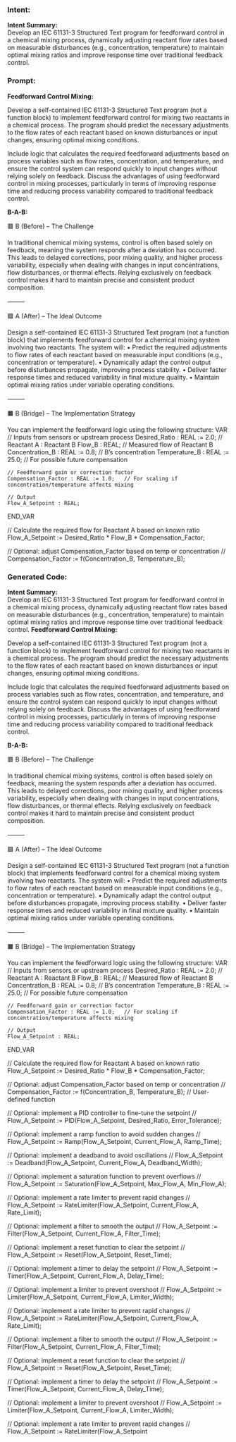 ### Intent:
**Intent Summary:**  
Develop an IEC 61131-3 Structured Text program for feedforward control in a chemical mixing process, dynamically adjusting reactant flow rates based on measurable disturbances (e.g., concentration, temperature) to maintain optimal mixing ratios and improve response time over traditional feedback control.

### Prompt:
**Feedforward Control Mixing:**

Develop a self-contained IEC 61131-3 Structured Text program (not a function block) to implement feedforward control for mixing two reactants in a chemical process. The program should predict the necessary adjustments to the flow rates of each reactant based on known disturbances or input changes, ensuring optimal mixing conditions.

Include logic that calculates the required feedforward adjustments based on process variables such as flow rates, concentration, and temperature, and ensure the control system can respond quickly to input changes without relying solely on feedback. Discuss the advantages of using feedforward control in mixing processes, particularly in terms of improving response time and reducing process variability compared to traditional feedback control.

**B-A-B:**

🟥 B (Before) – The Challenge

In traditional chemical mixing systems, control is often based solely on feedback, meaning the system responds after a deviation has occurred. This leads to delayed corrections, poor mixing quality, and higher process variability, especially when dealing with changes in input concentrations, flow disturbances, or thermal effects. Relying exclusively on feedback control makes it hard to maintain precise and consistent product composition.

⸻

🟩 A (After) – The Ideal Outcome

Design a self-contained IEC 61131-3 Structured Text program (not a function block) that implements feedforward control for a chemical mixing system involving two reactants. The system will:
	•	Predict the required adjustments to flow rates of each reactant based on measurable input conditions (e.g., concentration or temperature).
	•	Dynamically adapt the control output before disturbances propagate, improving process stability.
	•	Deliver faster response times and reduced variability in final mixture quality.
	•	Maintain optimal mixing ratios under variable operating conditions.

⸻

🟧 B (Bridge) – The Implementation Strategy

You can implement the feedforward logic using the following structure:
VAR
    // Inputs from sensors or upstream process
    Desired_Ratio : REAL := 2.0;         // Reactant A : Reactant B
    Flow_B : REAL;                       // Measured flow of Reactant B
    Concentration_B : REAL := 0.8;       // B’s concentration
    Temperature_B : REAL := 25.0;        // For possible future compensation

    // Feedforward gain or correction factor
    Compensation_Factor : REAL := 1.0;   // For scaling if concentration/temperature affects mixing

    // Output
    Flow_A_Setpoint : REAL;
END_VAR

// Calculate the required flow for Reactant A based on known ratio
Flow_A_Setpoint := Desired_Ratio * Flow_B * Compensation_Factor;

// Optional: adjust Compensation_Factor based on temp or concentration
// Compensation_Factor := f(Concentration_B, Temperature_B);

### Generated Code:
**Intent Summary:**  
Develop an IEC 61131-3 Structured Text program for feedforward control in a chemical mixing process, dynamically adjusting reactant flow rates based on measurable disturbances (e.g., concentration, temperature) to maintain optimal mixing ratios and improve response time over traditional feedback control.
**Feedforward Control Mixing:**

Develop a self-contained IEC 61131-3 Structured Text program (not a function block) to implement feedforward control for mixing two reactants in a chemical process. The program should predict the necessary adjustments to the flow rates of each reactant based on known disturbances or input changes, ensuring optimal mixing conditions.

Include logic that calculates the required feedforward adjustments based on process variables such as flow rates, concentration, and temperature, and ensure the control system can respond quickly to input changes without relying solely on feedback. Discuss the advantages of using feedforward control in mixing processes, particularly in terms of improving response time and reducing process variability compared to traditional feedback control.

**B-A-B:**

🟥 B (Before) – The Challenge

In traditional chemical mixing systems, control is often based solely on feedback, meaning the system responds after a deviation has occurred. This leads to delayed corrections, poor mixing quality, and higher process variability, especially when dealing with changes in input concentrations, flow disturbances, or thermal effects. Relying exclusively on feedback control makes it hard to maintain precise and consistent product composition.

⸻

🟩 A (After) – The Ideal Outcome

Design a self-contained IEC 61131-3 Structured Text program (not a function block) that implements feedforward control for a chemical mixing system involving two reactants. The system will:
	•	Predict the required adjustments to flow rates of each reactant based on measurable input conditions (e.g., concentration or temperature).
	•	Dynamically adapt the control output before disturbances propagate, improving process stability.
	•	Deliver faster response times and reduced variability in final mixture quality.
	•	Maintain optimal mixing ratios under variable operating conditions.

⸻

🟧 B (Bridge) – The Implementation Strategy

You can implement the feedforward logic using the following structure:
VAR
    // Inputs from sensors or upstream process
    Desired_Ratio : REAL := 2.0;         // Reactant A : Reactant B
    Flow_B : REAL;                       // Measured flow of Reactant B
    Concentration_B : REAL := 0.8;       // B’s concentration
    Temperature_B : REAL := 25.0;        // For possible future compensation

    // Feedforward gain or correction factor
    Compensation_Factor : REAL := 1.0;   // For scaling if concentration/temperature affects mixing

    // Output
    Flow_A_Setpoint : REAL;
END_VAR

// Calculate the required flow for Reactant A based on known ratio
Flow_A_Setpoint := Desired_Ratio * Flow_B * Compensation_Factor;

// Optional: adjust Compensation_Factor based on temp or concentration
// Compensation_Factor := f(Concentration_B, Temperature_B); // User-defined function

// Optional: implement a PID controller to fine-tune the setpoint
// Flow_A_Setpoint := PID(Flow_A_Setpoint, Desired_Ratio, Error_Tolerance);

// Optional: implement a ramp function to avoid sudden changes
// Flow_A_Setpoint := Ramp(Flow_A_Setpoint, Current_Flow_A, Ramp_Time);

// Optional: implement a deadband to avoid oscillations
// Flow_A_Setpoint := Deadband(Flow_A_Setpoint, Current_Flow_A, Deadband_Width);

// Optional: implement a saturation function to prevent overflows
// Flow_A_Setpoint := Saturation(Flow_A_Setpoint, Max_Flow_A, Min_Flow_A);

// Optional: implement a rate limiter to prevent rapid changes
// Flow_A_Setpoint := RateLimiter(Flow_A_Setpoint, Current_Flow_A, Rate_Limit);

// Optional: implement a filter to smooth the output
// Flow_A_Setpoint := Filter(Flow_A_Setpoint, Current_Flow_A, Filter_Time);

// Optional: implement a reset function to clear the setpoint
// Flow_A_Setpoint := Reset(Flow_A_Setpoint, Reset_Time);

// Optional: implement a timer to delay the setpoint
// Flow_A_Setpoint := Timer(Flow_A_Setpoint, Current_Flow_A, Delay_Time);

// Optional: implement a limiter to prevent overshoot
// Flow_A_Setpoint := Limiter(Flow_A_Setpoint, Current_Flow_A, Limiter_Width);

// Optional: implement a rate limiter to prevent rapid changes
// Flow_A_Setpoint := RateLimiter(Flow_A_Setpoint, Current_Flow_A, Rate_Limit);

// Optional: implement a filter to smooth the output
// Flow_A_Setpoint := Filter(Flow_A_Setpoint, Current_Flow_A, Filter_Time);

// Optional: implement a reset function to clear the setpoint
// Flow_A_Setpoint := Reset(Flow_A_Setpoint, Reset_Time);

// Optional: implement a timer to delay the setpoint
// Flow_A_Setpoint := Timer(Flow_A_Setpoint, Current_Flow_A, Delay_Time);

// Optional: implement a limiter to prevent overshoot
// Flow_A_Setpoint := Limiter(Flow_A_Setpoint, Current_Flow_A, Limiter_Width);

// Optional: implement a rate limiter to prevent rapid changes
// Flow_A_Setpoint := RateLimiter(Flow_A_Setpoint
